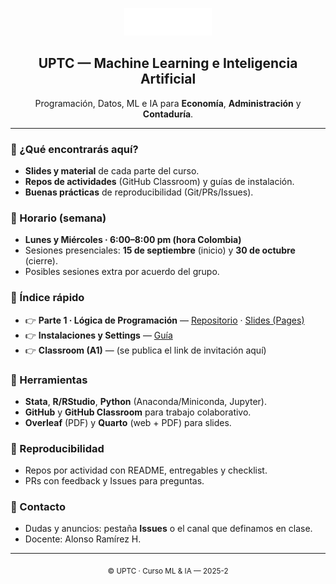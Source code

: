 <!-- Banner / Logo -->
<p align="center">
  <img src="assets/log_uptc_acred_neg.png" alt="UPTC ML-IA" width="140">
</p>

<h2 align="center">UPTC — Machine Learning e Inteligencia Artificial</h2>
<p align="center">
  Programación, Datos, ML e IA para <b>Economía</b>, <b>Administración</b> y <b>Contaduría</b>.
</p>

---

### 🚀 ¿Qué encontrarás aquí?
- **Slides y material** de cada parte del curso.
- **Repos de actividades** (GitHub Classroom) y guías de instalación.
- **Buenas prácticas** de reproducibilidad (Git/PRs/Issues).

### 📅 Horario (semana)
- **Lunes y Miércoles · 6:00–8:00 pm (hora Colombia)**  
- Sesiones presenciales: **15 de septiembre** (inicio) y **30 de octubre** (cierre).  
- Posibles sesiones extra por acuerdo del grupo.

### 🧭 Índice rápido
- 👉 **Parte 1 · Lógica de Programación** — [Repositorio](https://github.com/UPTC-ML-IA-2025-2/part_1_programing_logic) · [Slides (Pages)](https://UPTC-ML-IA-2025-2.github.io/part_1_programing_logic/)
- 👉 **Instalaciones y Settings** — [Guía](https://github.com/UPTC-ML-IA-2025-2/instalaciones)
- 👉 **Classroom (A1)** — (se publica el link de invitación aquí)

### 🧰 Herramientas
- **Stata**, **R/RStudio**, **Python** (Anaconda/Miniconda, Jupyter).
- **GitHub** y **GitHub Classroom** para trabajo colaborativo.
- **Overleaf** (PDF) y **Quarto** (web + PDF) para slides.

### 🧪 Reproducibilidad
- Repos por actividad con README, entregables y checklist.
- PRs con feedback y Issues para preguntas.

### 📣 Contacto
- Dudas y anuncios: pestaña **Issues** o el canal que definamos en clase.
- Docente: Alonso Ramírez H.

---

<p align="center">
  <sub>© UPTC · Curso ML & IA — 2025-2</sub>
</p>
